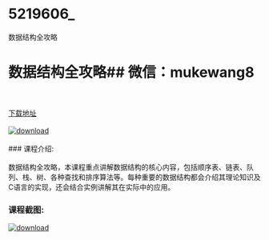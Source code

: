 # 5219606_
数据结构全攻略
# 数据结构全攻略## 微信：mukewang8
<br/></br>[下载地址](http://www.36tz.cn/article/5219606 "下载地址")
<br/></br>[![download](http://36tz.cn/muke_img/2021_04_1-61-300x162.png "下载地址")](http://www.36tz.cn/article/5219606 "下载地址")
<br/></br>### 课程介绍:<br/></br>数据结构全攻略，本课程重点讲解数据结构的核心内容，包括顺序表、链表、队列、栈、树、各种查找和排序算法等。每种重要的数据结构都会介绍其理论知识及C语言的实现，还会结合实例讲解其在实际中的应用。

### 课程截图:
[![download](http://36tz.cn/muke_img/2021_04_2-65.png "下载地址")](http://www.36tz.cn/article/5219606 "下载地址")

